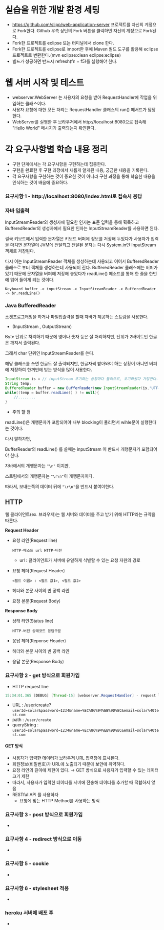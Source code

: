 # 실습을 위한 개발 환경 세팅
* https://github.com/slipp/web-application-server 프로젝트를 자신의 계정으로 Fork한다. Github 우측 상단의 Fork 버튼을 클릭하면 자신의 계정으로 Fork된다.
* Fork한 프로젝트를 eclipse 또는 터미널에서 clone 한다.
* Fork한 프로젝트를 eclipse로 import한 후에 Maven 빌드 도구를 활용해 eclipse 프로젝트로 변환한다.(mvn eclipse:clean eclipse:eclipse)
* 빌드가 성공하면 반드시 refresh(fn + f5)를 실행해야 한다.

# 웹 서버 시작 및 테스트
* webserver.WebServer 는 사용자의 요청을 받아 RequestHandler에 작업을 위임하는 클래스이다.
* 사용자 요청에 대한 모든 처리는 RequestHandler 클래스의 run() 메서드가 담당한다.
* WebServer를 실행한 후 브라우저에서 http://localhost:8080으로 접속해 "Hello World" 메시지가 출력되는지 확인한다.

# 각 요구사항별 학습 내용 정리
* 구현 단계에서는 각 요구사항을 구현하는데 집중한다. 
* 구현을 완료한 후 구현 과정에서 새롭게 알게된 내용, 궁금한 내용을 기록한다.
* 각 요구사항을 구현하는 것이 중요한 것이 아니라 구현 과정을 통해 학습한 내용을 인식하는 것이 배움에 중요하다. 

### 요구사항 1 - http://localhost:8080/index.html로 접속시 응답
### 자바 입출력

InputStreamReader의 생성자에 필요한 인자는 표준 입력을 통해 획득하고 BufferedReader의 생성자에서 필요한 인자는 InputStreamReader를 사용하면 된다.

결국 키보드에서 입력한 문자열은 키보드 버퍼에 정보를 저장해 두었다가 사용자가 입력을 마치면 문자열이 JVM에 전달되고 전달된 문자는 다시 System.in인 InputStream 객체로 저장된다.

다시 이는 InputStreamReader 객체를 생성하는데 사용되고 이어서 BufferedReader 클래스로 부터 객체를 생성하는데 사용되어 진다. BufferedReader 클래스에는 버퍼가 있기 때문에 문자열을 버퍼에 저장해 놓았다가 readLine() 메소드를 통해 한 줄을 한번에 읽어 들이게 되는 것이다.

```
Keyboard buffer -> inputStream -> InputStreamReader -> BufferedReader -> br.readLine()
```



### Java BufferedReader

소켓프로그래밍을 하거나 파일입출력을 할때 자바가 제공하는 스트림을 사용한다.

- (InputStream , OutputStream)

Byte 단위로 처리하기 때문에 영어나 숫자 등은 잘 처리하지만, 단위가 2바이트인 한글은 깨져서 출력된다.

그래서 char 단위인 InputStreamReader를 쓴다.

해당 클래스를 쓰면 한글도 잘 출력되지만, 한글자씩 받아와야 하는 상황이 아니면 버퍼에 저장하여 한꺼번에 받는 방식을 많이 사용한다.

```java
InputStream is = // inputStream 초기화는 상황마다 틀리므로, 초기화됬다 가정한다.
String temp;
BufferedReader buffer = new BufferReader(new InputStreamReader(is,"UTF-8");
while((temp = buffer.readLine() ) != null){
	//........
}
```

- 주의 할 점

readLine()은 개행문자가 포함되어야 내부 blocking이 풀리면서 wihle문이 실행한다는 것이다.

다시 말하자면,

BufferReader의 readLine() 를 쓸때는 inputStream 이 반드시 개행문자가 포함되어야 한다.

자바에서의 개행문자는 `"\n"` 이지만,

스트림에서의 개행문자는 `"\r\n"`이 개행문자이다.

따라서, 보내는쪽의 데이터 뒤에 `"\r\n"`을 반드시 붙여야한다.

## HTTP

웹 클라이언트(ex. 브라우저)는 웹 서버와 데이터를 주고 받기 위해 HTTP라는 규약을 따른다. 

**Request Header**

- 요청 라인(Request line)

    `HTTP-메소드 url HTTP-버전`

    - url : 클라이언트가 서버에 유일하게 식별할 수 있는 요청 자원의 경로
- 요청 헤더(Request Header)

    `<필드 이름> : <필드 값1>, <필드 값2>`

- 헤더와 본문 사이의 빈 공백 라인
- 요청 본문(Request Body)

**Response Body**

- 상태 라인(Status line)

    `HTTP-버전 상태코드 응답구문` 

- 응답 헤더(Reponse Header)
- 헤더와 본문 사이의 빈 공백 라인
- 응답 본문(Response Body)



### 요구사항 2 - get 방식으로 회원가입

* HTTP request line

```java
15:34:01.365 [DEBUG] [Thread-15] [webserver.RequestHandler] - request line : GET /user/create?userId=solar&password=1234&name=%EC%86%94%EB%9D%BC&email=solar%40test.com HTTP/1.1
```

- URL : /user/create?`userId=solar&password=1234&name=%EC%86%94%EB%9D%BC&email=solar%40test.com`
- path : `/user/create`
- queryString : `userId=solar&password=1234&name=%EC%86%94%EB%9D%BC&email=solar%40test.com`



#### GET 방식

- 사용자가 입력한 데이터가 브라우저 URL 입력창에 표시된다.
- 회원정보(비밀번호)가 URL에 노출되기 때문에 보안에 취약하다.
- 요청 라인의 길이에 제한이 있다. → GET 방식으로 사용자가 입력할 수 있는 데이터 크기 제한
- 따라서, 사용자가 입력한 데이터를 서버에 전송해 데이터를 추가할 때 적합하지 않음
- RESTful API 를 사용하자
  - 요청에 맞는  HTTP Method를 사용하는 방식



### 요구사항 3 - post 방식으로 회원가입
* 

### 요구사항 4 - redirect 방식으로 이동
* 

### 요구사항 5 - cookie
* 

### 요구사항 6 - stylesheet 적용
* 

### heroku 서버에 배포 후
* 

